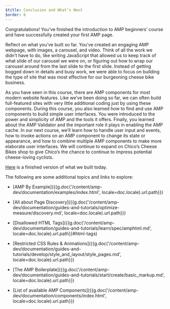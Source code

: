 ```yaml
---
$title: Conclusion and What’s Next
$order: 6
---
```


Congratulations! You’ve finished the introduction to AMP beginners’ course and have successfully created your first AMP page.

Reflect on what you’ve built so far. You’ve created an engaging AMP webpage, with images, a carousel, and video. Think of all the work we didn’t have to do, like writing JavaScript that allowed us to keep track of what slide of our carousel we were on, or figuring out how to wrap our carousel around from the last slide to the first slide. Instead of getting bogged down in details and busy work, we were able to focus on building the type of site that was most effective for our burgeoning cheese bike business.

As you have seen in this course, there are AMP components for most modern website features. Like we’ve been doing so far, we can often build full-featured sites with very little additional coding just by using these components.
During this course, you also learned how to find and use AMP components to build simple user interfaces. You were introduced to the power and simplicity of AMP and the tools it offers. Finally, you learned about the AMP Validator and the important role it plays in enabling the AMP cache.
In our next course, we’ll learn how to handle user input and events, how to invoke actions on an AMP component to change its state or appearance, and how to combine multiple AMP components to make more elaborate user interfaces. We will continue to expand on Chico’s Cheese Bikes shop to give Chico’s the chance to continue to impress potential cheese-loving cyclists.

[Here](https://aquamarine-baritone.glitch.me/) is a finished version of what we built today.

The following are some additional topics and links to explore:

- [AMP By Example]({{g.doc('/content/amp-dev/documentation/examples/index.html', locale=doc.locale).url.path}})

- [All about Page Discovery]({{g.doc('/content/amp-dev/documentation/guides-and-tutorials/optimize-measure/discovery.md', locale=doc.locale).url.path}})

- [Disallowed HTML Tags]({{g.doc('/content/amp-dev/documentation/guides-and-tutorials/learn/spec/amphtml.md', locale=doc.locale).url.path}}#html-tags)

- [Restricted CSS Rules & Animations]({{g.doc('/content/amp-dev/documentation/guides-and-tutorials/develop/style_and_layout/style_pages.md', locale=doc.locale).url.path}})

- [The AMP Boilerplate]({{g.doc('/content/amp-dev/documentation/guides-and-tutorials/start/create/basic_markup.md', locale=doc.locale).url.path}})

- [List of available AMP Components]({{g.doc('/content/amp-dev/documentation/components/index.html', locale=doc.locale).url.path}})
